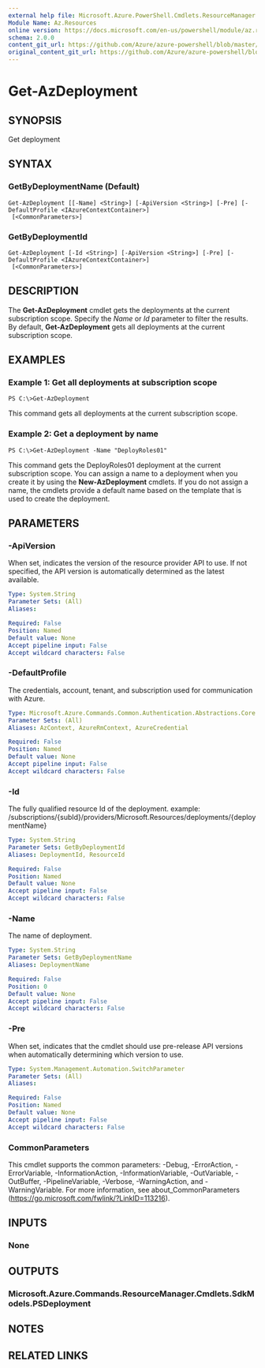 ```yaml
---
external help file: Microsoft.Azure.PowerShell.Cmdlets.ResourceManager.dll-Help.xml
Module Name: Az.Resources
online version: https://docs.microsoft.com/en-us/powershell/module/az.resources/get-azdeployment
schema: 2.0.0
content_git_url: https://github.com/Azure/azure-powershell/blob/master/src/Resources/Resources/help/Get-AzDeployment.md
original_content_git_url: https://github.com/Azure/azure-powershell/blob/master/src/Resources/Resources/help/Get-AzDeployment.md
---
```


# Get-AzDeployment

## SYNOPSIS
Get deployment

## SYNTAX

### GetByDeploymentName (Default)
```
Get-AzDeployment [[-Name] <String>] [-ApiVersion <String>] [-Pre] [-DefaultProfile <IAzureContextContainer>]
 [<CommonParameters>]
```

### GetByDeploymentId
```
Get-AzDeployment [-Id <String>] [-ApiVersion <String>] [-Pre] [-DefaultProfile <IAzureContextContainer>]
 [<CommonParameters>]
```

## DESCRIPTION
The **Get-AzDeployment** cmdlet gets the deployments at the current subscription scope.
Specify the *Name* or *Id* parameter to filter the results.
By default, **Get-AzDeployment** gets all deployments at the current subscription scope.

## EXAMPLES

### Example 1: Get all deployments at subscription scope
```
PS C:\>Get-AzDeployment
```

This command gets all deployments at the current subscription scope.

### Example 2: Get a deployment by name
```
PS C:\>Get-AzDeployment -Name "DeployRoles01"
```

This command gets the DeployRoles01 deployment at the current subscription scope.
You can assign a name to a deployment when you create it by using the **New-AzDeployment** cmdlets.
If you do not assign a name, the cmdlets provide a default name based on the template that is used to create the deployment.

## PARAMETERS

### -ApiVersion
When set, indicates the version of the resource provider API to use.
If not specified, the API version is automatically determined as the latest available.

```yaml
Type: System.String
Parameter Sets: (All)
Aliases:

Required: False
Position: Named
Default value: None
Accept pipeline input: False
Accept wildcard characters: False
```

### -DefaultProfile
The credentials, account, tenant, and subscription used for communication with Azure.

```yaml
Type: Microsoft.Azure.Commands.Common.Authentication.Abstractions.Core.IAzureContextContainer
Parameter Sets: (All)
Aliases: AzContext, AzureRmContext, AzureCredential

Required: False
Position: Named
Default value: None
Accept pipeline input: False
Accept wildcard characters: False
```

### -Id
The fully qualified resource Id of the deployment.
example: /subscriptions/{subId}/providers/Microsoft.Resources/deployments/{deploymentName}

```yaml
Type: System.String
Parameter Sets: GetByDeploymentId
Aliases: DeploymentId, ResourceId

Required: False
Position: Named
Default value: None
Accept pipeline input: False
Accept wildcard characters: False
```

### -Name
The name of deployment.

```yaml
Type: System.String
Parameter Sets: GetByDeploymentName
Aliases: DeploymentName

Required: False
Position: 0
Default value: None
Accept pipeline input: False
Accept wildcard characters: False
```

### -Pre
When set, indicates that the cmdlet should use pre-release API versions when automatically determining which version to use.

```yaml
Type: System.Management.Automation.SwitchParameter
Parameter Sets: (All)
Aliases:

Required: False
Position: Named
Default value: None
Accept pipeline input: False
Accept wildcard characters: False
```

### CommonParameters
This cmdlet supports the common parameters: -Debug, -ErrorAction, -ErrorVariable, -InformationAction, -InformationVariable, -OutVariable, -OutBuffer, -PipelineVariable, -Verbose, -WarningAction, and -WarningVariable. For more information, see about_CommonParameters (https://go.microsoft.com/fwlink/?LinkID=113216).

## INPUTS

### None

## OUTPUTS

### Microsoft.Azure.Commands.ResourceManager.Cmdlets.SdkModels.PSDeployment

## NOTES

## RELATED LINKS
